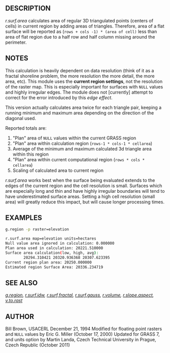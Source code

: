 ## DESCRIPTION

*r.surf.area* calculates area of regular 3D triangulated points (centers
of cells) in current region by adding areas of triangles. Therefore,
area of a flat surface will be reported as
(`rows + cols -1) * (area of cell)` less than area of flat region due to
a half row and half column missing around the perimeter.

## NOTES

This calculation is heavily dependent on data resolution (think of it as
a fractal shoreline problem, the more resolution the more detail, the
more area, etc). This module uses the **current region settings**, not
the resolution of the raster map. This is especially important for
surfaces with `NULL` values and highly irregular edges. The module does
not \[currently\] attempt to correct for the error introduced by this
*edge effect*.

This version actually calculates area twice for each triangle pair,
keeping a running minimum and maximum area depending on the direction of
the diagonal used.

Reported totals are:

1. "Plan" area of `NULL` values within the current GRASS region
2. "Plan" area within calculation region (`rows-1 * cols-1 * cellarea`)
3. Average of the minimum and maximum calculated 3d triangle area
    within this region
4. "Plan" area within current computational region
    (`rows * cols * cellarea`)
5. Scaling of calculated area to current region

*r.surf.area* works best when the surface being evaluated extends to the
edges of the current region and the cell resolution is small. Surfaces
which are especially long and thin and have highly irregular boundaries
will tend to have underestimated surface areas. Setting a high cell
resolution (small area) will greatly reduce this impact, but will cause
longer processing times.

## EXAMPLES

```bash
g.region -p raster=elevation

r.surf.area map=elevation units=hectares
Null value area ignored in calculation: 0.000000
Plan area used in calculation: 20221.510000
Surface area calculation(low, high, avg):
        20294.310421 20320.936368 20307.623395
Current region plan area: 20250.000000
Estimated region Surface Area: 20336.234719
```

## SEE ALSO

*[g.region](g.region.md), [r.surf.idw](r.surf.idw.md),
[r.surf.fractal](r.surf.fractal.md), [r.surf.gauss](r.surf.gauss.md),
[r.volume](r.volume.md), [r.slope.aspect](r.slope.aspect.md),
[v.to.rast](v.to.rast.md)*

## AUTHOR

Bill Brown, USACERL December 21, 1994
Modified for floating point rasters and `NULL` values by Eric G. Miller
(October 17, 2000)
Updated for GRASS 7, and units option by Martin Landa, Czech Technical
University in Prague, Czech Republic (October 2011)
